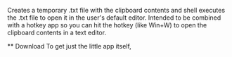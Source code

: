 Creates a temporary .txt file with the clipboard contents and shell executes the .txt file to open it in the user's default editor.  Intended to be combined with a hotkey app so you can hit the hotkey (like Win+W) to open the clipboard contents in a text editor.

** Download
To get just the little app itself, 